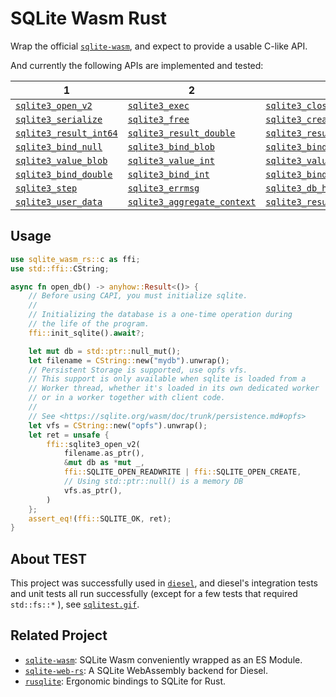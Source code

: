# SQLite Wasm Rust

Wrap the official [`sqlite-wasm`](https://github.com/sqlite/sqlite-wasm), and expect to provide a usable C-like API.

And currently  the following APIs are implemented and tested:

| 1                                                            | 2                                                            | 3                                                            | 4                                                            | 5                                                            | 6                                                            |
| ------------------------------------------------------------ | ------------------------------------------------------------ | ------------------------------------------------------------ | ------------------------------------------------------------ | ------------------------------------------------------------ | ------------------------------------------------------------ |
| [`sqlite3_open_v2`](https://www.sqlite.org/c3ref/open.html)  | [`sqlite3_exec`](https://www.sqlite.org/c3ref/exec.html)     | [`sqlite3_close`](https://www.sqlite.org/c3ref/close.html)   | [`sqlite3_close_v2`](https://www.sqlite.org/c3ref/close.html) | [`sqlite3_changes`](https://www.sqlite.org/c3ref/changes.html) | [`sqlite3_deserialize`](https://www.sqlite.org/c3ref/deserialize.html) |
| [`sqlite3_serialize`](https://www.sqlite.org/c3ref/serialize.html) | [`sqlite3_free`](https://www.sqlite.org/c3ref/free.html)     | [`sqlite3_create_function_v2`](https://www.sqlite.org/c3ref/create_function.html) | [`sqlite3_result_text`](https://www.sqlite.org/c3ref/result_blob.html) | [`sqlite3_result_blob`](https://www.sqlite.org/c3ref/result_blob.html) | [`sqlite3_result_int`](https://www.sqlite.org/c3ref/result_blob.html) |
| [`sqlite3_result_int64`](https://www.sqlite.org/c3ref/result_blob.html) | [`sqlite3_result_double`](https://www.sqlite.org/c3ref/result_blob.html) | [`sqlite3_result_null`](https://www.sqlite.org/c3ref/result_blob.html) | [`sqlite3_column_value`](https://www.sqlite.org/c3ref/column_blob.html) | [`sqlite3_column_count`](https://www.sqlite.org/c3ref/column_count.html) | [`sqlite3_column_name`](https://www.sqlite.org/c3ref/column_name.html) |
| [`sqlite3_bind_null`](https://www.sqlite.org/c3ref/bind_blob.html) | [`sqlite3_bind_blob`](https://www.sqlite.org/c3ref/bind_blob.html) | [`sqlite3_bind_text`](https://www.sqlite.org/c3ref/bind_blob.html) | [`sqlite3_value_free`](https://www.sqlite.org/c3ref/value_dup.html) | [`sqlite3_value_bytes`](https://www.sqlite.org/c3ref/value_blob.html) | [`sqlite3_value_text`](https://www.sqlite.org/c3ref/value_blob.html) |
| [`sqlite3_value_blob`](https://www.sqlite.org/c3ref/value_blob.html) | [`sqlite3_value_int`](https://www.sqlite.org/c3ref/value_blob.html) | [`sqlite3_value_int64`](https://www.sqlite.org/c3ref/value_blob.html) | [`sqlite3_value_double`](https://www.sqlite.org/c3ref/value_blob.html) | [`sqlite3_value_type`](https://www.sqlite.org/c3ref/value_blob.html) | [`sqlite3_value_dup`](https://www.sqlite.org/c3ref/value_dup.html) |
| [`sqlite3_bind_double`](https://www.sqlite.org/c3ref/bind_blob.html) | [`sqlite3_bind_int`](https://www.sqlite.org/c3ref/bind_blob.html) | [`sqlite3_bind_int64`](https://www.sqlite.org/c3ref/bind_blob.html) | [`sqlite3_create_collation_v2`](https://www.sqlite.org/c3ref/create_collation.html) | [`sqlite3_extended_errcode`](https://www.sqlite.org/c3ref/errcode.html) | [`sqlite3_finalize`](https://www.sqlite.org/c3ref/finalize.html) |
| [`sqlite3_step`](https://www.sqlite.org/c3ref/step.html)     | [`sqlite3_errmsg`](https://www.sqlite.org/c3ref/errcode.html) | [`sqlite3_db_handle`](https://www.sqlite.org/c3ref/db_handle.html) | [`sqlite3_reset`](https://www.sqlite.org/c3ref/reset.html)   | [`sqlite3_prepare_v3`](https://www.sqlite.org/c3ref/prepare.html) | [`sqlite3_context_db_handle`](https://www.sqlite.org/c3ref/context_db_handle.html) |
| [`sqlite3_user_data`](https://www.sqlite.org/c3ref/user_data.html) | [`sqlite3_aggregate_context`](https://www.sqlite.org/c3ref/aggregate_context.html) | [`sqlite3_result_error`](https://www.sqlite.org/c3ref/result_blob.html) |                                                              |                                                              |                                                              |

## Usage

```rust
use sqlite_wasm_rs::c as ffi;
use std::ffi::CString;

async fn open_db() -> anyhow::Result<()> {
    // Before using CAPI, you must initialize sqlite.
    //
    // Initializing the database is a one-time operation during
    // the life of the program.
    ffi::init_sqlite().await?;

    let mut db = std::ptr::null_mut();
    let filename = CString::new("mydb").unwrap();
    // Persistent Storage is supported, use opfs vfs.
    // This support is only available when sqlite is loaded from a
    // Worker thread, whether it's loaded in its own dedicated worker
    // or in a worker together with client code.
    //
    // See <https://sqlite.org/wasm/doc/trunk/persistence.md#opfs>
    let vfs = CString::new("opfs").unwrap();
    let ret = unsafe {
        ffi::sqlite3_open_v2(
            filename.as_ptr(),
            &mut db as *mut _,
            ffi::SQLITE_OPEN_READWRITE | ffi::SQLITE_OPEN_CREATE,
            // Using std::ptr::null() is a memory DB
            vfs.as_ptr(),
        )
    };
    assert_eq!(ffi::SQLITE_OK, ret);
}
```

## About TEST

This project was successfully used in [`diesel`](https://github.com/diesel-rs/diesel), and diesel's integration tests and unit tests all run successfully (except for a few tests that required `std::fs::*` ), see [`sqlitest.gif`](https://raw.githubusercontent.com/Spxg/Spxg/refs/heads/master/resources/sqlitest.gif).

## Related Project

* [`sqlite-wasm`](https://github.com/sqlite/sqlite-wasm): SQLite Wasm conveniently wrapped as an ES Module.
* [`sqlite-web-rs`](https://github.com/xmtp/sqlite-web-rs): A SQLite WebAssembly backend for Diesel.
* [`rusqlite`](https://github.com/rusqlite/rusqlite): Ergonomic bindings to SQLite for Rust.
